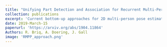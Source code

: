 ```yaml
---
title: "Unifying Part Detection and Association for Recurrent Multi-Person Pose Estimation"
collection: publications
excerpt: 'Current bottom-up approaches for 2D multi-person pose estimation (MPPE) detect joints collectively without distinguishing between individuals. Associating the joints to individuals is done independently of the learning algorithm, therefore requires formulating a separate problem in a post-processing step that relies on relaxations or sophisticated heuristics. We propose a differentiable learning-based model that performs part detection and association jointly, thereby eliminating the need for further post-processing. The approach introduces a recurrent neural network (RNN), which takes dense low-level features as input and predicts the heatmaps of a single person joints in each iteration, then refines them using a feedback loop. In addition, the network learns a stopping criterion in order to halt once it has identified all individuals in an image, allowing it to output any number of poses.  Furthermore, we introduce an efficient implementation that allows training on memory-constrained machines. The approach is generic and can be combined with any bottom-up approach. The approach is evaluated on the challenging MSCOCO and OCHuman datasets and obtain a substantial improvement over the baseline. On OCHuman, which contains severe occlusions, we achieve state-of-the-art results even compared to top-down approaches. Our results demonstrate the advantage of a learning-based detection and association framework, and bottom-up approaches over top-down approaches in challenging scenarios.'
date: 2019-March-15
paperurl: 'https://arxiv.org/abs/1904.11864'
Authors: R. Briq, A. Doering, J. Gall
image: 'RMPP_approach.png'
---
```

